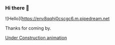 ### Hi there 👋
![Hello](https://env8qqhj0cscgc6.m.pipedream.net

Thanks for coming by.

[Under Construction animation](http://twoblackbirds.com/wp-content/uploads/2014/05/underconstruction.gif)

<!--

TTImNUw7JlxMKCc9Tz02UUQoJ0VPPTIhTDo2TUUoJzFPKCchTDg3REA4MiFHODZVRS9SISY7VlFMO1c8QA0KIzs2NEENCmA=

**RhettLawson42/RhettLawson42** is a ✨ _special_ ✨ repository because its `README.md` (this file) appears on your GitHub profile.

Here are some ideas to get you started:

- 🔭 I’m currently working on ...
- 🌱 I’m currently learning ...
- 👯 I’m looking to collaborate on ...
- 🤔 I’m looking for help with ...
- 💬 Ask me about ...
- 📫 How to reach me: ...
- 😄 Pronouns: ...
- ⚡ Fun fact: ...
-->
